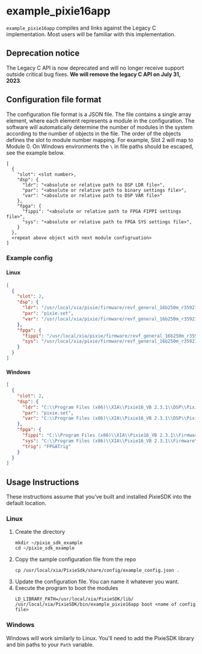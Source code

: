 # example_pixie16app
`example_pixie16app` compiles and links against the Legacy C implementation. Most users will be
familiar with this implementation. 

## Deprecation notice
The Legacy C API is now deprecated and will no longer receive support outside critical bug fixes.
**We will remove the legacy C API on July 31, 2023**.

## Configuration file format

The configuration file format is a JSON file. The file contains a single array element, where each
element represents a module in the configuration. The software will automatically determine the
number of modules in the system according to the number of objects in the file. The order of the
objects defines the slot to module number mapping. For example, Slot 2 will map to Module 0.
On Windows environments the `\` in file paths should be escaped, see the example below.

```
[
  {
    "slot": <slot number>,
    "dsp": {
      "ldr": "<absolute or relative path to DSP LDR file>",
      "par": "<absolute or relative path to binary settings file>",
      "var": "<absolute or relative path to DSP VAR file>"
    },
    "fpga": {
      "fippi": "<absolute or relative path to FPGA FIPPI settings file>",
      "sys": "<absolute or relative path to FPGA SYS settings file>",
    }
  },
  <repeat above object with next module configruation>
]
```

### Example config

#### Linux

```json
[
  {
    "slot": 2,
    "dsp": {
      "ldr": "/usr/local/xia/pixie/firmware/revf_general_16b250m_r35921/dsp/Pixie16DSP_revfgeneral_16b250m_r35921.ldr",
      "par": "pixie.set",
      "var": "/usr/local/xia/pixie/firmware/revf_general_16b250m_r35921/dsp/Pixie16DSP_revfgeneral_16b250m_r35921.var"
    },
    "fpga": {
      "fippi": "/usr/local/xia/pixie/firmware/revf_general_16b250m_r35921/firmware/fippixie16_revfgeneral_16b250m_r36563.bin",
      "sys": "/usr/local/xia/pixie/firmware/revf_general_16b250m_r35921/firmware/syspixie16_revfgeneral_adc250mhz_r33339.bin"
    }
  }
]
```

#### Windows

```json
[
  {
    "slot": 2,
    "dsp": {
      "ldr": "C:\\Program Files (x86)\\XIA\\Pixie16_VB 2.3.1\\DSP\\Pixie16DSP_revfgeneral_16b250m_r35921.ldr",
      "par": "pixie.set",
      "var": "C:\\Program Files (x86)\\XIA\\Pixie16_VB 2.3.1\\DSP\\Pixie16DSP_revfgeneral_16b250m_r35921.var"
    },
    "fpga": {
      "fippi": "C:\\Program Files (x86)\\XIA\\Pixie16_VB 2.3.1\\Firmware\\fippixie16_revfgeneral_16b250m_r36563.bin",
      "sys": "C:\\Program Files (x86)\\XIA\\Pixie16_VB 2.3.1\\Firmware\\syspixie16_revfgeneral_adc250mhz_r33339.bin",
      "trig": "FPGATrig"
    }
  }
]
```

## Usage Instructions

These instructions assume that you've built and installed PixieSDK into the default location.

### Linux

1. Create the directory
   ```shell script
   mkdir ~/pixie_sdk_example
   cd ~/pixie_sdk_example
   ```
2. Copy the sample configuration file from the repo
   ```shell script
   cp /usr/local/xia/PixieSdk/share/config/example_config.json .
   ```
3. Update the configuration file. You can name it whatever you want.
4. Execute the program to boot the modules
   ```shell script
   LD_LIBRARY_PATH=/usr/local/xia/PixieSDK/lib/ /usr/local/xia/PixieSDK/bin/example_pixie16app boot <name of config file>
   ```

### Windows

Windows will work similarly to Linux. You'll need to add the PixieSDK library and bin paths to
your `Path` variable.